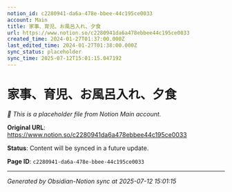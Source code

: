 ```yaml
---
notion_id: c2280941-da6a-478e-bbee-44c195ce0033
account: Main
title: 家事、育児、お風呂入れ、夕食
url: https://www.notion.so/c2280941da6a478ebbee44c195ce0033
created_time: 2024-01-27T01:37:00.000Z
last_edited_time: 2024-01-27T01:38:00.000Z
sync_status: placeholder
sync_time: 2025-07-12T15:01:15.047192
---
```


# 家事、育児、お風呂入れ、夕食

*🔄 This is a placeholder file from Notion Main account.*

**Original URL**: https://www.notion.so/c2280941da6a478ebbee44c195ce0033

**Status**: Content will be synced in a future update.

**Page ID**: `c2280941-da6a-478e-bbee-44c195ce0033`

---

*Generated by Obsidian-Notion sync at 2025-07-12 15:01:15*
